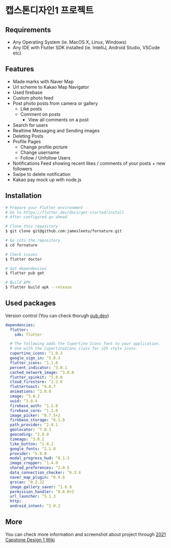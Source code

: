 # 캡스톤디자인1 프로젝트

## Requirements
* Any Operating System (ie. MacOS X, Linux, Windows)
* Any IDE with Flutter SDK installed (ie. IntelliJ, Android Studio, VSCode etc)

## Features
 * Made marks with Naver Map
 * Url scheme to Kakao Map Navigator
 * Used firebase
 * Custom photo feed 
 * Post photo posts from camera or gallery
   * Like posts
   * Comment on posts
        * View all comments on a post
 * Search for users
 * Realtime Messaging and Sending images
 * Deleting Posts
 * Profile Pages
   * Change profile picture
   * Change username
   * Follow / Unfollow Users
 * Notifications Feed showing recent likes / comments of your posts + new followers
 * Swipe to delete notification
 * Kakao pay mock up with node.js

## Installation

```bash
# Prepare your Flutter environment
# Go to https://flutter.dev/docs/get-started/install
# After configured go ahead

# Clone this repository
$ git clone git@github.com:jamesleetu/fornature.git

# Go into the repository
$ cd fornature

# Check issues
$ flutter doctor

# Get dependencies
$ flutter pub get

# Build APK
$ flutter build apk --release
```

## Used packages
Version control (You can check thorugh [pub.dev](https://pub.dev/))
```yaml
dependencies:
  flutter:
    sdk: flutter

  # The following adds the Cupertino Icons font to your application.
  # Use with the CupertinoIcons class for iOS style icons.
  cupertino_icons: ^1.0.3
  google_sign_in: ^5.0.3
  flutter_icons: ^1.1.0
  percent_indicator: ^3.0.1
  cached_network_image: ^3.0.0
  flutter_spinkit: ^5.0.0
  cloud_firestore: ^2.2.0
  fluttertoast: ^8.0.7
  animations: ^2.0.0
  image: ^3.0.2
  uuid: ^3.0.4
  firebase_auth: ^1.2.0
  firebase_core: ^1.2.0
  image_picker: ^0.7.5+2
  firebase_storage: ^8.1.0
  path_provider: ^2.0.1
  geolocator: ^7.0.3
  geocoding: ^2.0.0
  timeago: ^3.0.2
  like_button: ^2.0.2
  google_fonts: ^2.1.0
  provider: ^5.0.0
  modal_progress_hud: ^0.1.3
  image_cropper: ^1.4.0
  shared_preferences: ^2.0.5
  data_connection_checker: ^0.3.4
  naver_map_plugin: ^0.9.6
  qrscan: ^0.2.22
  image_gallery_saver: ^1.6.9
  permission_handler: ^8.0.0+2
  url_launcher: ^5.1.3
  http:
  android_intent: ^2.0.2
  ```
  
  ## More
  You can check more information and screenshot about project through [2021 Capstone Design 1 Wiki](http://cscp2.sogang.ac.kr/CSE4186/index.php/%EC%A0%9C%EB%A1%9C%EC%9B%A8%EC%9D%B4%EC%8A%A4%ED%8A%B8%EC%83%B5_%EB%A7%A4%ED%95%91_%EC%95%B1)
